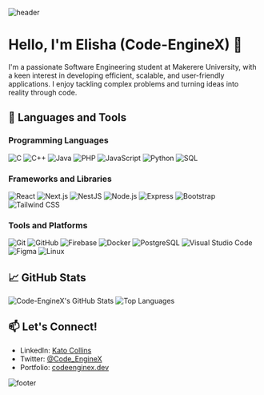 ![header](https://capsule-render.vercel.app/api?type=rect&color=0:4c6ef5,100:00c7d4&height=150&section=header&text=Welcome%20to%20Code-EngineX's%20GitHub%20Profile!&fontSize=30&fontColor=ffffff&animation=fadeIn&fontAlignY=40)

# Hello, I'm Elisha (Code-EngineX) 👋

I'm a passionate Software Engineering student at Makerere University, with a keen interest in developing efficient, scalable, and user-friendly applications. I enjoy tackling complex problems and turning ideas into reality through code.

## 🚀 Languages and Tools

### Programming Languages

![C](https://img.shields.io/badge/-C-00599C?style=flat&logo=c&logoColor=ffffff)
![C++](https://img.shields.io/badge/-C++-00599C?style=flat&logo=c%2B%2B&logoColor=ffffff)
![Java](https://img.shields.io/badge/-Java-007396?style=flat&logo=java&logoColor=ffffff)
![PHP](https://img.shields.io/badge/-PHP-777BB4?style=flat&logo=php&logoColor=ffffff)
![JavaScript](https://img.shields.io/badge/-JavaScript-F7DF1E?style=flat&logo=javascript&logoColor=333333)
![Python](https://img.shields.io/badge/-Python-3776AB?style=flat&logo=python&logoColor=ffffff)
![SQL](https://img.shields.io/badge/-SQL-4479A1?style=flat&logo=mysql&logoColor=ffffff)

### Frameworks and Libraries

![React](https://img.shields.io/badge/-React-61DAFB?style=flat&logo=react&logoColor=333333)
![Next.js](https://img.shields.io/badge/-Next.js-000000?style=flat&logo=nextdotjs&logoColor=ffffff)
![NestJS](https://img.shields.io/badge/-NestJS-E0234E?style=flat&logo=nestjs&logoColor=ffffff)
![Node.js](https://img.shields.io/badge/-Node.js-339933?style=flat&logo=nodedotjs&logoColor=ffffff)
![Express](https://img.shields.io/badge/-Express-000000?style=flat&logo=express&logoColor=ffffff)
![Bootstrap](https://img.shields.io/badge/-Bootstrap-7952B3?style=flat&logo=bootstrap&logoColor=ffffff)
![Tailwind CSS](https://img.shields.io/badge/-Tailwind%20CSS-06B6D4?style=flat&logo=tailwindcss&logoColor=ffffff)

### Tools and Platforms

![Git](https://img.shields.io/badge/-Git-F05032?style=flat&logo=git&logoColor=ffffff)
![GitHub](https://img.shields.io/badge/-GitHub-181717?style=flat&logo=github&logoColor=ffffff)
![Firebase](https://img.shields.io/badge/-Firebase-FFCA28?style=flat&logo=firebase&logoColor=333333)
![Docker](https://img.shields.io/badge/-Docker-2496ED?style=flat&logo=docker&logoColor=ffffff)
![PostgreSQL](https://img.shields.io/badge/-PostgreSQL-336791?style=flat&logo=postgresql&logoColor=ffffff)
![Visual Studio Code](https://img.shields.io/badge/-VS%20Code-007ACC?style=flat&logo=visualstudiocode&logoColor=ffffff)
![Figma](https://img.shields.io/badge/-Figma-F24E1E?style=flat&logo=figma&logoColor=ffffff)
![Linux](https://img.shields.io/badge/-Linux-FCC624?style=flat&logo=linux&logoColor=000000)

## 📈 GitHub Stats

![Code-EngineX's GitHub Stats](https://github-readme-stats.vercel.app/api?username=code-enginex&show_icons=true&theme=react&hide=issues&hide_title=true&count_private=true)
![Top Languages](https://github-readme-stats.vercel.app/api/top-langs/?username=code-enginex&layout=compact&theme=react)

## 📫 Let's Connect!

- LinkedIn: [Kato Collins](https://www.linkedin.com/in/kato-collins/)
- Twitter: [@Code_EngineX](https://twitter.com/Code_EngineX)
- Portfolio: [codeenginex.dev](https://codeenginex.dev)

![footer](https://capsule-render.vercel.app/api?section=footer&type=waving&color=0:4c6ef5,100:00c7d4&height=150)
